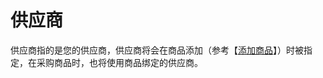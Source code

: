# 供应商

供应商指的是您的供应商，供应商将会在商品添加（参考【[添加商品](/shang-pin-guan-li/shang-pin.md)】）时被指定，在采购商品时，也将使用商品绑定的供应商。

